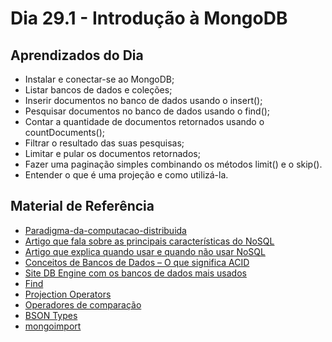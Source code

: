# Dia 29.1 - Introdução à MongoDB

## Aprendizados do Dia

- Instalar e conectar-se ao MongoDB;
- Listar bancos de dados e coleções;
- Inserir documentos no banco de dados usando o insert();
- Pesquisar documentos no banco de dados usando o find();
- Contar a quantidade de documentos retornados usando o countDocuments();
- Filtrar o resultado das suas pesquisas;
- Limitar e pular os documentos retornados;
- Fazer uma paginação simples combinando os métodos limit() e o skip().
- Entender o que é uma projeção e como utilizá-la.

## Material de Referência

- [Paradigma-da-computacao-distribuida](https://imasters.com.br/arquitetura-da-informacao/paradigma-da-computacao-distribuida)
- [Artigo que fala sobre as principais características do NoSQL](https://www.guru99.com/nosql-tutorial.html)
- [Artigo que explica quando usar e quando não usar NoSQL](https://medium.com/leroy-merlin-brasil-tech/devo-usar-nosql-e-mongodb-951693aa0d34)
- [Conceitos de Bancos de Dados – O que significa ACID](http://www.bosontreinamentos.com.br/bancos-de-dados/conceitos-de-bancos-de-dados-o-que-significa-acid/)
- [Site DB Engine com os bancos de dados mais usados](https://db-engines.com/en/ranking/)
- [Find](https://docs.mongodb.com/manual/reference/method/db.collection.find/index.html)
- [Projection Operators](https://docs.mongodb.com/manual/reference/operator/projection/)
- [Operadores de comparação](https://docs.mongodb.com/manual/reference/operator/query-comparison/)
- [BSON Types](https://docs.mongodb.com/manual/reference/bson-type-comparison-order/#bson-types-comparison-order)
- [mongoimport](https://docs.mongodb.com/database-tools/mongoimport/#examples)
